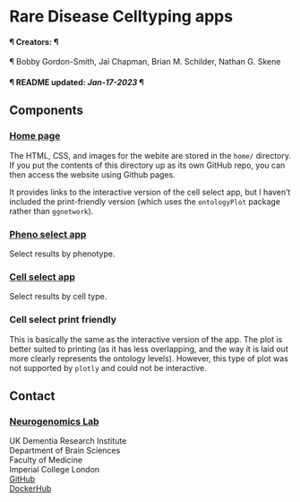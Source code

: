 Rare Disease Celltyping apps
================
<h4> ¶ Creators: ¶ </h4> ¶ Bobby Gordon-Smith, Jai Chapman, Brian M.
Schilder, Nathan G. Skene
<h4> ¶ README updated: <i>Jan-17-2023</i> ¶ </h4>

## Components

### [Home page](https://neurogenomics.github.io/rare_disease_celltyping_apps/home)

The HTML, CSS, and images for the webite are stored in the `home/`
directory. If you put the contents of this directory up as its own
GitHub repo, you can then access the website using Github pages.

It provides links to the interactive version of the cell select app, but
I haven’t included the print-friendly version (which uses the
`ontologyPlot` package rather than `ggnetwork`).

### [Pheno select app](https://neurogenomics.shinyapps.io/pheno_select)

Select results by phenotype.

### [Cell select app](https://neurogenomics.shinyapps.io/cell_select/)

Select results by cell type.

### Cell select print friendly

This is basically the same as the interactive version of the app. The
plot is better suited to printing (as it has less overlapping, and the
way it is laid out more clearly represents the ontology levels).
However, this type of plot was not supported by `plotly` and could not
be interactive.

## Contact

### [Neurogenomics Lab](https://www.neurogenomics.co.uk/)

UK Dementia Research Institute  
Department of Brain Sciences  
Faculty of Medicine  
Imperial College London  
[GitHub](https://github.com/neurogenomics)  
[DockerHub](https://hub.docker.com/orgs/neurogenomicslab)

<br>
